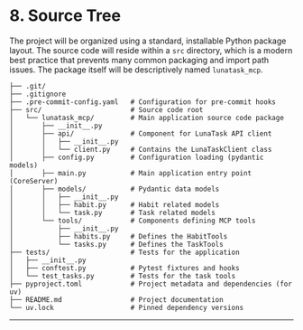 # 8. Source Tree

The project will be organized using a standard, installable Python package layout. The source code will reside within a `src` directory, which is a modern best practice that prevents many common packaging and import path issues. The package itself will be descriptively named `lunatask_mcp`.

```lunatask-mcp-server/
├── .git/
├── .gitignore
├── .pre-commit-config.yaml   # Configuration for pre-commit hooks
├── src/                      # Source code root
│   └── lunatask_mcp/         # Main application source code package
│       ├── __init__.py
│       ├── api/              # Component for LunaTask API client
│       │   ├── __init__.py
│       │   └── client.py     # Contains the LunaTaskClient class
│       ├── config.py         # Configuration loading (pydantic models)
│       ├── main.py           # Main application entry point (CoreServer)
│       ├── models/           # Pydantic data models
│       │   ├── __init__.py
│       │   ├── habit.py      # Habit related models
│       │   └── task.py       # Task related models
│       └── tools/            # Components defining MCP tools
│           ├── __init__.py
│           ├── habits.py     # Defines the HabitTools
│           └── tasks.py      # Defines the TaskTools
├── tests/                    # Tests for the application
│   ├── __init__.py
│   ├── conftest.py           # Pytest fixtures and hooks
│   └── test_tasks.py         # Tests for the task tools
├── pyproject.toml            # Project metadata and dependencies (for uv)
├── README.md                 # Project documentation
└── uv.lock                   # Pinned dependency versions
```

---